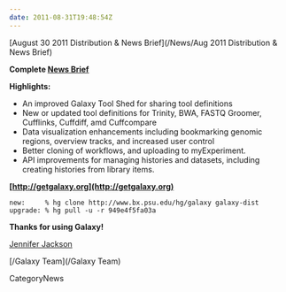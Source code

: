 ```yaml
---
date: 2011-08-31T19:48:54Z
---
```

<div class='newsItemHeader'>[August 30 2011 Distribution & News Brief](/News/Aug 2011 Distribution & News Brief)</div>

**Complete [News Brief](/DevNewsBriefs/2011_08_30)**

**Highlights:**

* An improved Galaxy Tool Shed for sharing tool definitions
* New or updated tool definitions for Trinity, BWA, FASTQ Groomer, Cufflinks, Cuffdiff, amd Cuffcompare
* Data visualization enhancements including bookmarking genomic regions, overview tracks, and increased user control
* Better cloning of workflows, and uploading to myExperiment.
* API improvements for managing histories and datasets, including creating histories from library items.

**[http://getgalaxy.org](http://getgalaxy.org)**
```
new:     % hg clone http://www.bx.psu.edu/hg/galaxy galaxy-dist
upgrade: % hg pull -u -r 949e4f5fa03a
```



**Thanks for using Galaxy!**

[Jennifer Jackson](/JenniferJackson)

[/Galaxy Team](/Galaxy Team)


CategoryNews
